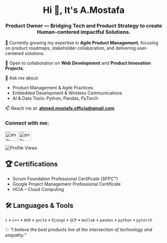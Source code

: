 <h1 align="center">Hi 👋, It's A.Mostafa</h1>
<h3 align="center">Product Owner — Bridging Tech and Product Strategy to create Human-centered impactful Solutions.</h3>



🌱 Currently growing my expertise in **Agile Product Management**, focusing on product roadmaps, stakeholder collaboration, and delivering user-centered solutions.

👯 Open to collaboration on **Web Development** and **Product Innovation Projects**.  

💬 Ask me about:  
- Product Management & Agile Practices  
- Embedded Development & Wireless Communications  
- AI & Data Tools: Python, Pandas, PyTorch

📫 Reach me at: **ahmed.mostafa.officia@gmail.com**  



<h3 align="left">Connect with me:</h3>
<p align="left">
<a href="https://linkedin.com/in/eng-ahmedmostafa" target="blank"><img align="center" src="https://raw.githubusercontent.com/rahuldkjain/github-profile-readme-generator/master/src/images/icons/Social/linked-in-alt.svg" alt="eng-ahmedmostafa" height="30" width="40" /></a>
<a href="https://stackoverflow.com/users/20981169/ahmed-mostafa" target="blank"><img align="center" src="https://raw.githubusercontent.com/rahuldkjain/github-profile-readme-generator/master/src/images/icons/Social/stack-overflow.svg" alt="eng-ahmedmostafa" height="30" width="40" /></a>
</p>

![Profile Views](https://komarev.com/ghpvc/?username=eng-ahmedmostafa&color=green&style=flat-square) 



## 🏆 Certifications  
- Scrum Foundation Professional Certificate (SFPC™)  
- Google Project Management Professional Certificate  
- HCIA – Cloud Computing  



## 🛠 Languages & Tools  
`c` • `c++` • `AVR` • `yocto` • `Django` • `GCP` •  `matlab` • `pandas` • `python` • `pytorch`   



✨ *“I believe the best products live at the intersection of technology and empathy.”*  
